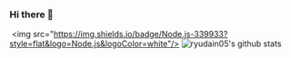### Hi there 👋

<!--
**ryudain05/ryudain05** is a ✨ _special_ ✨ repository because its `README.md` (this file) appears on your GitHub profile.

Here are some ideas to get you started:

- 🔭 I’m currently working on ...
- 🌱 I’m currently learning ...
- 👯 I’m looking to collaborate on ...
- 🤔 I’m looking for help with ...
- 💬 Ask me about ...
- 📫 How to reach me: ...
- 😄 Pronouns: ...
- ⚡ Fun fact: ...
-->

 <img src="https://img.shields.io/badge/Node.js-339933?style=flat&logo=Node.js&logoColor=white"/>
![ryudain05's github stats](https://github-readme-stats.vercel.app/api?username=ryudain05&theme=omni&show_icons=true)

